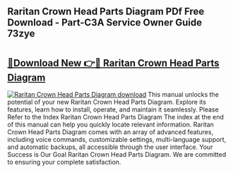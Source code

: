 ## Raritan Crown Head Parts Diagram PDf Free Download - Part-C3A Service Owner Guide 73zye

# <h2><a href="http://dfkoyl.blite.top/?on=Raritan+Crown+Head+Parts+Diagram">🔗Download New 👉🔴 Raritan Crown Head Parts Diagram</a></h2>

[![Raritan Crown Head Parts Diagram download](https://i.imgur.com/lujVjoI.png)](http://dfkoyl.blite.top/?on=Raritan+Crown+Head+Parts+Diagram)
This manual unlocks the potential of your new Raritan Crown Head Parts Diagram. Explore its features, learn how to install, operate, and maintain it seamlessly. Please Refer to the Index Raritan Crown Head Parts Diagram The index at the end of this manual can help you quickly locate relevant information. Raritan Crown Head Parts Diagram comes with an array of advanced features, including voice commands, customizable settings, multi-language support, and automatic backups, all accessible through the user interface. Your Success is Our Goal Raritan Crown Head Parts Diagram. We are committed to ensuring your complete satisfaction.
